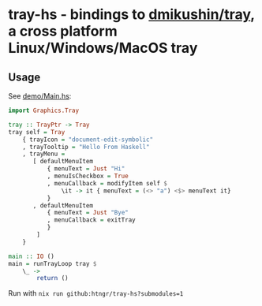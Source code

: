 # tray-hs - bindings to [dmikushin/tray](https://github.com/dmikushin/tray), a cross platform Linux/Windows/MacOS tray


## Usage

See [demo/Main.hs](./demo/Main.hs):

```haskell
import Graphics.Tray

tray :: TrayPtr -> Tray
tray self = Tray 
    { trayIcon = "document-edit-symbolic"
    , trayTooltip = "Hello From Haskell"
    , trayMenu =
       [ defaultMenuItem
           { menuText = Just "Hi"
           , menuIsCheckbox = True
           , menuCallback = modifyItem self $
               \it -> it { menuText = (<> "a") <$> menuText it}
           }
       , defaultMenuItem
           { menuText = Just "Bye"
           , menuCallback = exitTray
           }
        ]
    }

main :: IO ()
main = runTrayLoop tray $
    \_ ->
        return ()
```

Run with `nix run github:htngr/tray-hs?submodules=1`
